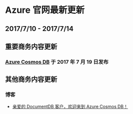 <properties
	pageTitle="Azure 官网本周更新 | Azure"
    description="Azure 官网本周更新"
    services=""
    documentationCenter=""
    authors=""
    manager=""
    editor=""
    tags=""/>

<tags ms.service="weekly-updates" ms.date="" wacn.date="" wacn.lang="cn"/>

# Azure 官网最新更新
## 2017/7/10 - 2017/7/14
## 重要商务内容更新
### <a id="weekly-updates-7-17_pricing-cosmos-db" href="/pricing/details/cosmos-db/">Azure Cosmos DB</a> 于 2017 年 7 月 19 日发布

## 其他商务内容更新
### 博客
<ul>
<li><a id="weekly-updates-7-17_blog-WelcometoAzureCosmosDB" href="/blog/2017/07/19/WelcometoAzureCosmosDB/">亲爱的 DocumentDB 客户，欢迎来到 Azure Cosmos DB！</a></li>
</ul>

